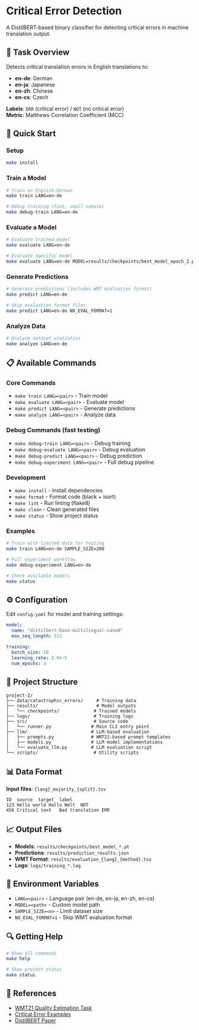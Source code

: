 # Critical Error Detection

A DistilBERT-based binary classifier for detecting critical errors in machine translation output.

## 🎯 Task Overview

Detects critical translation errors in English translations to:
- **en-de**: German
- **en-ja**: Japanese  
- **en-zh**: Chinese
- **en-cs**: Czech

**Labels**: `ERR` (critical error) / `NOT` (no critical error)  
**Metric**: Matthews Correlation Coefficient (MCC)

## 🚀 Quick Start

### Setup
```bash
make install
```

### Train a Model
```bash
# Train on English-German
make train LANG=en-de

# Debug training (fast, small sample)
make debug-train LANG=en-de
```

### Evaluate a Model
```bash
# Evaluate trained model
make evaluate LANG=en-de

# Evaluate specific model
make evaluate LANG=en-de MODEL=results/checkpoints/best_model_epoch_2.pt
```

### Generate Predictions
```bash
# Generate predictions (includes WMT evaluation format)
make predict LANG=en-de

# Skip evaluation format files
make predict LANG=en-de NO_EVAL_FORMAT=1
```

### Analyze Data
```bash
# Analyze dataset statistics
make analyze LANG=en-de
```

## 📋 Available Commands

### Core Commands
- `make train LANG=<pair>` - Train model
- `make evaluate LANG=<pair>` - Evaluate model  
- `make predict LANG=<pair>` - Generate predictions
- `make analyze LANG=<pair>` - Analyze data

### Debug Commands (fast testing)
- `make debug-train LANG=<pair>` - Debug training
- `make debug-evaluate LANG=<pair>` - Debug evaluation
- `make debug-predict LANG=<pair>` - Debug prediction
- `make debug-experiment LANG=<pair>` - Full debug pipeline

### Development
- `make install` - Install dependencies
- `make format` - Format code (black + isort)
- `make lint` - Run linting (flake8)
- `make clean` - Clean generated files
- `make status` - Show project status

### Examples
```bash
# Train with limited data for testing
make train LANG=en-de SAMPLE_SIZE=200

# Full experiment workflow
make debug-experiment LANG=en-de

# Check available models
make status
```


## ⚙️ Configuration

Edit `config.yaml` for model and training settings:

```yaml
model:
  name: "distilbert-base-multilingual-cased"
  max_seq_length: 512

training:
  batch_size: 16
  learning_rate: 2.0e-5
  num_epochs: 3
```

## 📁 Project Structure

```
project-2/
├── data/catastrophic_errors/     # Training data
├── results/                      # Model outputs
│   └── checkpoints/             # Trained models
├── logs/                        # Training logs
├── src/                         # Source code
│   └── runner.py               # Main CLI entry point
├── llm/                        # LLM-based evaluation
│   ├── prompts.py              # WMT21-based prompt templates
│   ├── models.py               # LLM model implementations
│   └── evaluate_llm.py         # LLM evaluation script
└── scripts/                     # Utility scripts
```

## 📊 Data Format

**Input files**: `{lang}_majority_{split}.tsv`
```
ID	source	target	label
123	Hello world	Hallo Welt	NOT
456	Critical text	Bad translation	ERR
```

## 📈 Output Files

- **Models**: `results/checkpoints/best_model_*.pt`
- **Predictions**: `results/prediction_results.json` 
- **WMT Format**: `results/evaluation_{lang}_{method}.tsv`
- **Logs**: `logs/training_*.log`

## 🔧 Environment Variables

- `LANG=<pair>` - Language pair (en-de, en-ja, en-zh, en-cs)
- `MODEL=<path>` - Custom model path
- `SAMPLE_SIZE=<n>` - Limit dataset size
- `NO_EVAL_FORMAT=1` - Skip WMT evaluation format

## 🔍 Getting Help

```bash
# Show all commands
make help

# Show project status
make status
```

## 🔗 References

- [WMT21 Quality Estimation Task](https://www.statmt.org/wmt21/quality-estimation-task.html)
- [Critical Error Examples](https://statmt.org/wmt21/quality-estimation-task_critical-error-examples.html)
- [DistilBERT Paper](https://arxiv.org/abs/1910.01108) 